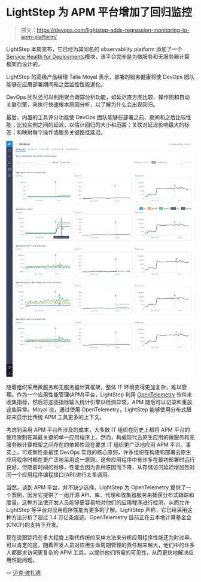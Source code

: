 # LightStep 为 APM 平台增加了回归监控

> 原文：<https://devops.com/lightstep-adds-regression-monitoring-to-apm-platform/>

LightStep 本周宣布，它已经为其同名的 observability platform 添加了一个[Service Health for Deployments](https://www.businesswire.com/news/home/20200128005264/en/LightStep-Announces-Solution-Empower-Developers-Fastest-Identify)模块，该平台完全是为微服务和无服务器计算框架而设计的。

LightStep 的高级产品经理 Talia Moyal 表示，部署的服务健康将使 DevOps 团队能够在应用部署期间和之后监控性能退化。

DevOps 团队还可以利用聚合跟踪分析功能，如延迟直方图比较、操作图和自动关联引擎，来执行快速根本原因分析，以了解为什么会出现回归。

最后，内置的工具评分功能使 DevOps 团队能够在部署之前、期间和之后比较性能；比较实例之间的延迟，以估计回归的大小和范围；关联对延迟影响最大的标签；和映射每个操作或服务关键路径延迟。

![](img/7c9c36671e34b1c2e46f5f9f05ca4768.png)

随着组织采用微服务和无服务器计算框架，整体 IT 环境变得更加复杂，难以管理。作为一个应用性能管理(APM)平台，LightStep 利用 [OpenTelemetry](https://opentelemetry.io/) 软件来收集指标，然后将这些指标输入统计引擎以检测异常，APM 随后可以记录和重放这些异常。Moyal 说，通过使用 OpenTelemetry，LightStep 能够使用分布式跟踪来显示比传统 APM 工具更多的上下文。

考虑到采用 APM 平台所涉及的成本，大多数 IT 组织在历史上都将 APM 平台的使用限制在其最关键的单一应用程序上。然而，构成现代云原生应用的微服务和无服务器计算框架之间存在的依赖性现在要求 IT 组织更广泛地应用 APM 平台。事实上，可观察性是最佳 DevOps 实践的核心原则，许多组织在构建和部署云原生应用程序时都在更广泛地采用这一原则。这些应用程序中有许多在最初部署时运行良好，但随着时间的推移，性能会因为各种原因而下降，从存储访问延迟增加到对同一个应用程序编程接口(API)进行太多调用。

当然，谈到 APM 平台，并不缺少选择。LightStep 为 OpenTelemetry 提供了一个案例，因为它提供了一组开源 API、库、代理和收集器服务来捕获分布式跟踪和度量。这种方法使开发人员能够更容易地对他们的应用程序进行检测，从而允许 LightStep 等平台对应用程序性能有更多的了解。LightStep 声称，它已经采用这种方法分析了超过 1.4 万亿条痕迹。OpenTelemetry 目前正在云本地计算基金会(CNCF)的支持下开发。

现在说跟踪将在多大程度上取代传统的采样方法来分析应用程序性能还为时过早。可以肯定的是，随着开发人员对应用生命周期管理的责任越来越大，他们中的许多人都要求访问更复杂的 APM 工具，以提供他们所需的可见性，从而更快地解决应用性能问题。

— [迈克·维扎德](https://devops.com/author/mike-vizard/)